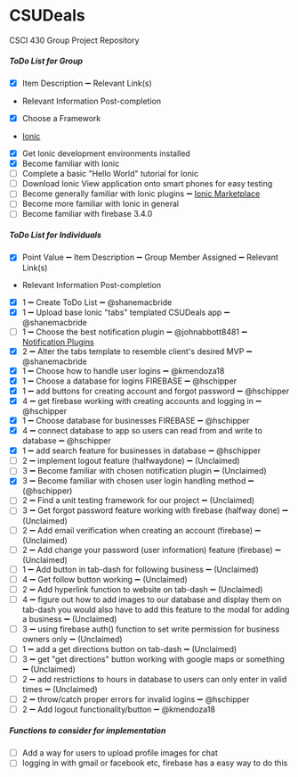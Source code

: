 # CSUDeals
CSCI 430 Group Project Repository

##### ToDo List for Group
- [x] Item Description :heavy_minus_sign: Relevant Link(s)
- Relevant Information Post-completion
- [x] Choose a Framework
- [Ionic](http://ionicframework.com/)
- [x] Get Ionic development environments installed
- [x] Become familiar with Ionic
- [ ] Complete a basic "Hello World" tutorial for Ionic
- [ ] Download Ionic View application onto smart phones for easy testing
- [ ] Become generally familiar with Ionic plugins :heavy_minus_sign: [Ionic Marketplace](https://market.ionic.io/plugins)
- [ ] Become more familiar with Ionic in general
- [ ] Become familiar with firebase 3.4.0

##### ToDo List for Individuals
- [x] Point Value :heavy_minus_sign: Item Description :heavy_minus_sign: Group Member Assigned :heavy_minus_sign: Relevant Link(s)
- Relevant Information Post-completion
- [x] 1 :heavy_minus_sign: Create ToDo List :heavy_minus_sign: @shanemacbride
- [x] 1 :heavy_minus_sign: Upload base Ionic "tabs" templated CSUDeals app :heavy_minus_sign: @shanemacbride
- [ ] 1 :heavy_minus_sign: Choose the best notification plugin :heavy_minus_sign: @johnabbott8481 :heavy_minus_sign: [Notification Plugins](https://market.ionic.io/search?q=notifications)
- [x] 2 :heavy_minus_sign: Alter the tabs template to resemble client's desired MVP :heavy_minus_sign: @shanemacbride
- [x] 1 :heavy_minus_sign: Choose how to handle user logins :heavy_minus_sign: @kmendoza18
- [x] 1 :heavy_minus_sign: Choose a database for logins FIREBASE :heavy_minus_sign: @hschipper
- [x] 1 :heavy_minus_sign: add buttons for creating account and forgot password :heavy_minus_sign: @hschipper
- [x] 4 :heavy_minus_sign: get firebase working with creating accounts and logging in :heavy_minus_sign: @hschipper
- [x] 1 :heavy_minus_sign: Choose database for businesses  FIREBASE :heavy_minus_sign: @hschipper
- [x] 4 :heavy_minus_sign: connect database to app so users can read from and write to database :heavy_minus_sign: @hschipper
- [x] 1 :heavy_minus_sign: add search feature for businesses in database :heavy_minus_sign: @hschipper
- [ ] 2 :heavy_minus_sign: implement logout feature (halfwaydone) :heavy_minus_sign: (Unclaimed)
- [ ] 3 :heavy_minus_sign: Become familiar with chosen notification plugin :heavy_minus_sign: (Unclaimed)
- [x] 3 :heavy_minus_sign: Become familiar with chosen user login handling method :heavy_minus_sign: (@hschipper)
- [ ] 2 :heavy_minus_sign: Find a unit testing framework for our project :heavy_minus_sign: (Unclaimed)
- [ ] 3 :heavy_minus_sign: Get forgot password feature working with firebase (halfway done) :heavy_minus_sign: (Unclaimed)
- [ ] 2 :heavy_minus_sign: Add email verification when creating an account (firebase) :heavy_minus_sign: (Unclaimed)
- [ ] 2 :heavy_minus_sign: Add change your password (user information) feature (firebase) :heavy_minus_sign: (Unclaimed)
- [ ] 1 :heavy_minus_sign: Add button in tab-dash for following business :heavy_minus_sign: (Unclaimed)
- [ ] 4 :heavy_minus_sign: Get follow button working :heavy_minus_sign: (Unclaimed)
- [ ] 2 :heavy_minus_sign: Add hyperlink function to website on tab-dash :heavy_minus_sign: (Unclaimed)
- [ ] 4 :heavy_minus_sign: figure out how to add images to our database and display them on tab-dash you would also have to add this feature to the modal for adding a business :heavy_minus_sign: (Unclaimed)
- [ ] 3 :heavy_minus_sign: using firebase auth() function to set write permission for business owners only :heavy_minus_sign: (Unclaimed)
- [ ] 1 :heavy_minus_sign: add a get directions button on tab-dash :heavy_minus_sign: (Unclaimed)
- [ ] 3 :heavy_minus_sign: get "get directions" button working with google maps or something :heavy_minus_sign: (Unclaimed)
- [ ] 2 :heavy_minus_sign: add restrictions to hours in database to users can only enter in valid times :heavy_minus_sign: (Unclaimed)
- [ ] 2 :heavy_minus_sign: throw/catch proper errors for invalid logins :heavy_minus_sign: @hschipper
- [ ] 2 :heavy_minus_sign: Add logout functionality/button :heavy_minus_sign: @kmendoza18

##### Functions to consider for implementation
- [ ] Add a way for users to upload profile images for chat
- [ ] logging in with gmail or facebook etc, firebase has a easy way to do this
